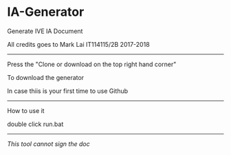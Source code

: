 # IA-Generator

Generate IVE IA Document

All credits goes to Mark Lai IT114115/2B 2017-2018

********************************************************************
Press the "Clone or download on the top right hand corner"

To download the generator

In case thiis is your first time to use Github
********************************************************************
How to use it

double click run.bat
********************************************************************

*This tool cannot sign the doc*
